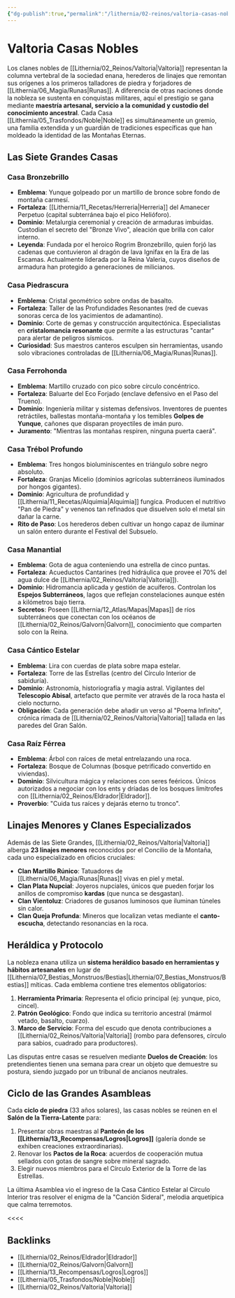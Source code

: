 ```yaml
---
{"dg-publish":true,"permalink":"/lithernia/02-reinos/valtoria-casas-nobles/","title":"Casas Nobles de Valtoria","tags":["lithernia","casas-nobles","sociedad","valtoriana"]}
---
```


# Valtoria Casas Nobles

Los clanes nobles de [[Lithernia/02_Reinos/Valtoria\|Valtoria]] representan la columna vertebral de la sociedad enana, herederos de linajes que remontan sus orígenes a los primeros talladores de piedra y forjadores de [[Lithernia/06_Magia/Runas\|Runas]]. A diferencia de otras naciones donde la nobleza se sustenta en conquistas militares, aquí el prestigio se gana mediante **maestría artesanal, servicio a la comunidad y custodio del conocimiento ancestral**. Cada Casa [[Lithernia/05_Trasfondos/Noble\|Noble]] es simultáneamente un gremio, una familia extendida y un guardián de tradiciones específicas que han moldeado la identidad de las Montañas Eternas.

## Las Siete Grandes Casas

### Casa Bronzebrillo
- **Emblema**: Yunque golpeado por un martillo de bronce sobre fondo de montaña carmesí.
- **Fortaleza**: [[Lithernia/11_Recetas/Herreria\|Herreria]] del Amanecer Perpetuo (capital subterránea bajo el pico Helióforo).
- **Dominio**: Metalurgia ceremonial y creación de armaduras imbuidas. Custodian el secreto del "Bronze Vivo", aleación que brilla con calor interno.
- **Leyenda**: Fundada por el heroico Rogrim Bronzebrillo, quien forjó las cadenas que contuvieron al dragón de lava Ignifax en la Era de las Escamas. Actualmente liderada por la Reina Valeria, cuyos diseños de armadura han protegido a generaciones de milicianos.

### Casa Piedrascura
- **Emblema**: Cristal geométrico sobre ondas de basalto.
- **Fortaleza**: Taller de las Profundidades Resonantes (red de cuevas sonoras cerca de los yacimientos de adamantino).
- **Dominio**: Corte de gemas y construcción arquitectónica. Especialistas en **cristalomancia resonante** que permite a las estructuras "cantar" para alertar de peligros sísmicos.
- **Curiosidad**: Sus maestros canteros esculpen sin herramientas, usando solo vibraciones controladas de [[Lithernia/06_Magia/Runas\|Runas]].

### Casa Ferrohonda
- **Emblema**: Martillo cruzado con pico sobre círculo concéntrico.
- **Fortaleza**: Baluarte del Eco Forjado (enclave defensivo en el Paso del Trueno).
- **Dominio**: Ingeniería militar y sistemas defensivos. Inventores de puentes retráctiles, ballestas montaña-montaña y los temibles **Golpes de Yunque**, cañones que disparan proyectiles de imán puro.
- **Juramento**: "Mientras las montañas respiren, ninguna puerta caerá".

### Casa Trébol Profundo
- **Emblema**: Tres hongos bioluminiscentes en triángulo sobre negro absoluto.
- **Fortaleza**: Granjas Micelio (dominios agrícolas subterráneos iluminados por hongos gigantes).
- **Dominio**: Agricultura de profundidad y [[Lithernia/11_Recetas/Alquimia\|Alquimia]] fungíca. Producen el nutritivo "Pan de Piedra" y venenos tan refinados que disuelven solo el metal sin dañar la carne.
- **Rito de Paso**: Los herederos deben cultivar un hongo capaz de iluminar un salón entero durante el Festival del Subsuelo.

### Casa Manantial
- **Emblema**: Gota de agua conteniendo una estrella de cinco puntas.
- **Fortaleza**: Acueductos Cantarines (red hidráulica que provee el 70% del agua dulce de [[Lithernia/02_Reinos/Valtoria\|Valtoria]]).
- **Dominio**: Hidromancia aplicada y gestión de acuíferos. Controlan los **Espejos Subterráneos**, lagos que reflejan constelaciones aunque estén a kilómetros bajo tierra.
- **Secretos**: Poseen [[Lithernia/12_Atlas/Mapas\|Mapas]] de ríos subterráneos que conectan con los océanos de [[Lithernia/02_Reinos/Galvorn\|Galvorn]], conocimiento que comparten solo con la Reina.

### Casa Cántico Estelar
- **Emblema**: Lira con cuerdas de plata sobre mapa estelar.
- **Fortaleza**: Torre de las Estrellas (centro del Círculo Interior de sabiduría).
- **Dominio**: Astronomía, historiografía y magia astral. Vigilantes del **Telescopio Abisal**, artefacto que permite ver através de la roca hasta el cielo nocturno.
- **Obligación**: Cada generación debe añadir un verso al "Poema Infinito", crónica rimada de [[Lithernia/02_Reinos/Valtoria\|Valtoria]] tallada en las paredes del Gran Salón.

### Casa Raíz Férrea
- **Emblema**: Árbol con raíces de metal entrelazando una roca.
- **Fortaleza**: Bosque de Columnas (bosque petrificado convertido en viviendas).
- **Dominio**: Silvicultura mágica y relaciones con seres feéricos. Únicos autorizados a negociar con los ents y dríadas de los bosques limítrofes con [[Lithernia/02_Reinos/Eldrador\|Eldrador]].
- **Proverbio**: "Cuida tus raíces y dejarás eterno tu tronco".

## Linajes Menores y Clanes Especializados

Además de las Siete Grandes, [[Lithernia/02_Reinos/Valtoria\|Valtoria]] alberga **23 linajes menores** reconocidos por el Concilio de la Montaña, cada uno especializado en oficios cruciales:

- **Clan Martillo Rúnico**: Tatuadores de [[Lithernia/06_Magia/Runas\|Runas]] vivas en piel y metal.
- **Clan Plata Nupcial**: Joyeros nupciales, únicos que pueden forjar los anillos de compromiso **kardas** (que nunca se desgastan).
- **Clan Vientoluz**: Criadores de gusanos luminosos que iluminan túneles sin calor.
- **Clan Queja Profunda**: Mineros que localizan vetas mediante el **canto-escucha**, detectando resonancias en la roca.

## Heráldica y Protocolo

La nobleza enana utiliza un **sistema heráldico basado en herramientas y hábitos artesanales** en lugar de [[Lithernia/07_Bestias_Monstruos/Bestias\|Lithernia/07_Bestias_Monstruos/Bestias]] míticas. Cada emblema contiene tres elementos obligatorios:

1. **Herramienta Primaria**: Representa el oficio principal (ej: yunque, pico, cincel).
2. **Patrón Geológico**: Fondo que indica su territorio ancestral (mármol vetado, basalto, cuarzo).
3. **Marco de Servicio**: Forma del escudo que denota contribuciones a [[Lithernia/02_Reinos/Valtoria\|Valtoria]] (rombo para defensores, círculo para sabios, cuadrado para productores).

Las disputas entre casas se resuelven mediante **Duelos de Creación**: los pretendientes tienen una semana para crear un objeto que demuestre su postura, siendo juzgado por un tribunal de ancianos neutrales.

## Ciclo de las Grandes Asambleas

Cada **ciclo de piedra** (33 años solares), las casas nobles se reúnen en el **Salón de la Tierra-Latente** para:

1. Presentar obras maestras al **Panteón de los [[Lithernia/13_Recompensas/Logros\|Logros]]** (galería donde se exhiben creaciones extraordinarias).
2. Renovar los **Pactos de la Roca**: acuerdos de cooperación mutua sellados con gotas de sangre sobre mineral sagrado.
3. Elegir nuevos miembros para el Círculo Exterior de la Torre de las Estrellas.

La última Asamblea vio el ingreso de la Casa Cántico Estelar al Círculo Interior tras resolver el enigma de la "Canción Sideral", melodia arquetípica que calma terremotos.

<<<<

## Backlinks
- [[Lithernia/02_Reinos/Eldrador\|Eldrador]]
- [[Lithernia/02_Reinos/Galvorn\|Galvorn]]
- [[Lithernia/13_Recompensas/Logros\|Logros]]
- [[Lithernia/05_Trasfondos/Noble\|Noble]]
- [[Lithernia/02_Reinos/Valtoria\|Valtoria]]
